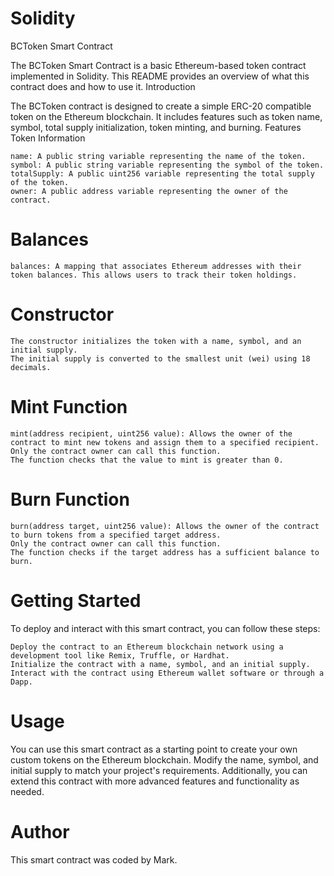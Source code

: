 # Solidity

BCToken Smart Contract

The BCToken Smart Contract is a basic Ethereum-based token contract implemented in Solidity. This README provides an overview of what this contract does and how to use it.
Introduction

The BCToken contract is designed to create a simple ERC-20 compatible token on the Ethereum blockchain. It includes features such as token name, symbol, total supply initialization, token minting, and burning.
Features
Token Information

    name: A public string variable representing the name of the token.
    symbol: A public string variable representing the symbol of the token.
    totalSupply: A public uint256 variable representing the total supply of the token.
    owner: A public address variable representing the owner of the contract.

# Balances

    balances: A mapping that associates Ethereum addresses with their token balances. This allows users to track their token holdings.

# Constructor

    The constructor initializes the token with a name, symbol, and an initial supply.
    The initial supply is converted to the smallest unit (wei) using 18 decimals.

# Mint Function

    mint(address recipient, uint256 value): Allows the owner of the contract to mint new tokens and assign them to a specified recipient.
    Only the contract owner can call this function.
    The function checks that the value to mint is greater than 0.

# Burn Function

    burn(address target, uint256 value): Allows the owner of the contract to burn tokens from a specified target address.
    Only the contract owner can call this function.
    The function checks if the target address has a sufficient balance to burn.

# Getting Started

To deploy and interact with this smart contract, you can follow these steps:

    Deploy the contract to an Ethereum blockchain network using a development tool like Remix, Truffle, or Hardhat.
    Initialize the contract with a name, symbol, and an initial supply.
    Interact with the contract using Ethereum wallet software or through a Dapp.

# Usage

You can use this smart contract as a starting point to create your own custom tokens on the Ethereum blockchain. Modify the name, symbol, and initial supply to match your project's requirements. Additionally, you can extend this contract with more advanced features and functionality as needed.
# Author

This smart contract was coded by Mark.
